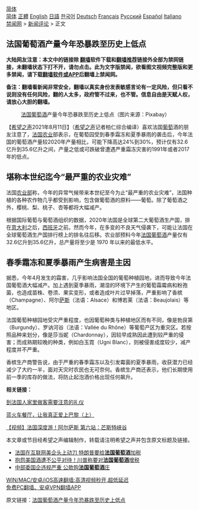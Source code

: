  <!-- 面包屑导航 --> <div class="breadcrumb"><!-- GTranslate: https://gtranslate.io/ -->  <div class="switcher notranslate">  <div class="selected">  <a href="#" onclick="return false;"> 简体</a>  </div>  <div class="option">  <a href="https://www.bannedbook.org" onclick="doGTranslate('zh-CN|zh-CN');jQuery('div.switcher div.selected a').html(jQuery(this).html());return false;" title="简体中文" class="nturl selected"> 简体</a>  <a href="https://www.bannedbook.org/zh-tw/" onclick="doGTranslate('zh-CN|zh-TW');jQuery('div.switcher div.selected a').html(jQuery(this).html());return false;" title="繁體中文" class="nturl"> 正體</a>  <a href="https://www.bannedbook.org/en/" onclick="doGTranslate('zh-CN|en');jQuery('div.switcher div.selected a').html(jQuery(this).html());return false;" title="English" class="nturl"> English</a>  <a href="https://www.bannedbook.org/ja/" onclick="doGTranslate('zh-CN|ja');jQuery('div.switcher div.selected a').html(jQuery(this).html());return false;" title="日本語" class="nturl"> 日語</a>  <a href="https://www.bannedbook.org/ko/" onclick="doGTranslate('zh-CN|ko');jQuery('div.switcher div.selected a').html(jQuery(this).html());return false;" title="한국어" class="nturl"> 한국어</a>  <a href="https://www.bannedbook.org/de/" onclick="doGTranslate('zh-CN|de');jQuery('div.switcher div.selected a').html(jQuery(this).html());return false;" title="Deutsch" class="nturl"> Deutsch</a>  <a href="https://www.bannedbook.org/fr/" onclick="doGTranslate('zh-CN|fr');jQuery('div.switcher div.selected a').html(jQuery(this).html());return false;" title="Français" class="nturl"> Français</a>  <a href="https://www.bannedbook.org/ru/" onclick="doGTranslate('zh-CN|ru');jQuery('div.switcher div.selected a').html(jQuery(this).html());return false;" title="Русский" class="nturl"> Русский</a>  <a href="https://www.bannedbook.org/es/" onclick="doGTranslate('zh-CN|es');jQuery('div.switcher div.selected a').html(jQuery(this).html());return false;" title="Español" class="nturl"> Español</a>  <a href="https://www.bannedbook.org/it/" onclick="doGTranslate('zh-CN|it');jQuery('div.switcher div.selected a').html(jQuery(this).html());return false;" title="Italiano" class="nturl"> Italiano</a>  </div>  </div>      <div class='breadcrumb-sub'><!-- Breadcrumb NavXT 6.3.0 --> <a href="https://www.bannedbook.org/" class="home">禁闻网</a> &gt; <a href="https://www.bannedbook.org/bnews/comments/" class="category">新闻评论</a> &gt; 正文</div></div><h2>法国葡萄酒产量今年恐暴跌至历史上低点</h2> <p class="notice"><b>大陆网友注意：本文中的链接除 <a href="https://github.com/bannedbook/fanqiang" >翻墙</a>软件下载和<a href="https://github.com/killgcd/justmysocks/blob/master/README.md">翻墙推荐</a>链接外全部为禁网链接，未翻墙状态下打不开，请勿点击。此为文字版禁闻，欲看图文视频完整版和更多禁闻，请下载<a href="https://github.com/bannedbook/fanqiang">翻墙软件或APP</a>后翻墙上禁闻网。</p><p>备注：翻墙看新闻非常安全，翻墙以真实身份发表敏感言论有一定风险，但只看不说则没有任何风险，翻的人太多，政府管不过来，也不管。信息自由是天赋人权，请放心大胆的翻墙。</b></p>  <div class="entry"> <figure> <p><figcaption><a href="https://www.bannedbook.org/bnews/tag/%e6%b3%95%e5%9b%bd/" class="st_tag internal_tag" rel="tag" title="标签 法国 下的日志">法国</a><a href="https://www.bannedbook.org/bnews/tag/%E8%91%A1%E8%90%84%E9%85%92/" class="st_tag internal_tag" rel="tag" title="标签 葡萄酒 下的日志">葡萄酒</a>产量今年恐暴跌至历史上低点（图片来源：Pixabay）</figcaption></figure> <p>【<span class='wp_keywordlink_affiliate'><a href="https://www.soundofhope.org" title="希望之声" target="_blank">希望之声</a></span>2021年8月11日】（<a href="https://www.bannedbook.org/bnews/tag/%e5%b8%8c%e6%9c%9b%e4%b9%8b%e5%a3%b0/" class="st_tag internal_tag" rel="tag" title="标签 希望之声 下的日志">希望之声</a>记者柏仁综合编译）喜欢法国<a href="https://www.bannedbook.org/bnews/tag/%e8%91%a1%e8%90%84/" class="st_tag internal_tag" rel="tag" title="标签 葡萄 下的日志">葡萄</a>酒的朋友注意了，<a href="https://www.bannedbook.org/bnews/tag/%E6%B3%95%E5%9B%BD%E5%86%9C%E4%B8%9A/" class="st_tag internal_tag" rel="tag" title="标签 法国农业 下的日志">法国农业</a>部表示，在葡萄园受到春季霜冻和夏季暴雨的袭击后，今年法国的葡萄酒产量较2020年产量相比，可能下降高达24%到30%，预计仅有32.6亿升到35.6亿升之间，产量之低或可跌破曾遭遇严重霜冻灾害的1991年或者2017年的低点。</p> <h2><strong>堪称本世纪迄今“最严重的农业灾难”</strong></h2> <p>法国<a href="https://www.bannedbook.org/bnews/tag/%E5%86%9C%E4%B8%9A%E9%83%A8/" class="st_tag internal_tag" rel="tag" title="标签 农业部 下的日志">农业部</a>称，今年的异常气候带来本世纪至今为止“最严重的农业灾难”，法国种植的各种农作物几乎都受到影响，包含做葡萄酒的原料——葡萄。除了葡萄酒之外，樱桃、梨、桃子、杏等都将大幅减产。</p> <p>根据国际葡萄与葡萄酒组织的数据，2020年法国是全球第二大葡萄酒生产国，排在<a href="https://www.bannedbook.org/bnews/tag/%e6%84%8f%e5%a4%a7%e5%88%a9/" class="st_tag internal_tag" rel="tag" title="标签 意大利 下的日志">意大利</a>之后，<a href="https://www.bannedbook.org/bnews/tag/%e8%a5%bf%e7%8f%ad%e7%89%99/" class="st_tag internal_tag" rel="tag" title="标签 西班牙 下的日志">西班牙</a>之前。然而今年，在多变的不良天气侵袭下，可能让法国在全球葡萄酒生产国排行榜上的排名往后移。农业部预料今年<a href="https://www.bannedbook.org/bnews/tag/%E6%B3%95%E5%9B%BD%E8%91%A1%E8%90%84%E9%85%92/" class="st_tag internal_tag" rel="tag" title="标签 法国葡萄酒 下的日志">法国葡萄酒</a>产量仅有32.6亿升到35.6亿升，总产量将至少是 1970 年以来的最低水平。</p>  <h2><strong>春季霜冻和夏季暴雨产生病害是主因</strong></h2> <p>据悉，今年4月发生的霜害，几乎影响法国全国的葡萄种植园地，进而导致今年法国葡萄酒大幅减产。加上遇到夏季暴雨，潮湿的环境下产生的葡萄霜霉病和粉孢菌，也造成苗株、卷须、果实变形，或者造成叶片过早掉落，严重影响了香槟（Champagne）、阿尔<span class='wp_keywordlink'><a href="https://www.bannedbook.org/forum5/topic42.html" title="萨斯、诚信与自救" target="_blank">萨斯</a></span>（法语：Alsace）和博若莱（法语：Beaujolais）等地区。</p> <p>法国葡萄种植园地受灾严重程度，也因葡萄种类与种植地区而有不同，像是勃艮第（Burgundy）、罗讷河谷（法语：Vallée du Rhône）等葡萄产区为重灾区。若按照品种来划分，像是莎当妮（Chardonnay），因较早成熟因此遭到较严重的侵害；而成熟期较晚的种类，例如白玉霓（Ugni Blanc），则被侵害成度较少，减产程度并不严重。</p> <p>香槟生产商警告说，由于严重的春季霜冻以及引发霉菌的夏季暴雨，收获潜力已经减少了大约一半，面对天灾时农民也无可奈何。香槟生产商还表示，他们长期使用前一季的库存的做法，将防止起泡酒价格出现任何飙升。</p>  <p><strong>相关链接：</strong></p> <p><a href="https://www.soundofhope.org/post/528245?lang=b5">到法国人家里做客需要注意的礼仪</a></p> <p><a href="https://www.soundofhope.org/post/517751?lang=b5">蓝火车餐厅，让我真正爱上巴黎（上）</a></p>  <p><a href="https://www.soundofhope.org/post/523730?lang=b5">【视频】法国深度游！阿尔萨斯 第六站：芒斯特峡谷</a></p> <p>本文章或节目经希望之声编辑制作，转载请注明希望之声并包含原文标题及链接。 </p> <ul class='op-related-articles' title='相关阅读'> <li><a href='https://www.bannedbook.org/bnews/worldnews/20190727/1164916.html' target='_blank'>法国在互联网美企头上动刀 特朗普要给<b>法国葡萄酒</b>加税</a></li> <li><a href='https://www.bannedbook.org/bnews/cnnews/20190612/1142027.html' target='_blank'>抱怨美国酒遭不公平对待！川普称要对<b>法国葡萄酒</b>增税</a></li> <li><a href='https://www.bannedbook.org/bnews/sohnews/20140626/269588.html' target='_blank'>中部委国企违规严重 公款购<b>法国葡萄酒</b>庄</a></li> </ul> <p class="texttj"> <a href="https://github.com/bannedbook/fanqiang/wiki/V2ray%E6%9C%BA%E5%9C%BA" target="_blank">WIN/MAC/安卓/iOS高速翻墙:高清视频秒开,超低延迟</a><br/> <a href="https://github.com/bannedbook/fanqiang/wiki/%E7%A6%81%E9%97%BB%E7%BD%91%E5%AE%89%E5%8D%93%E7%BF%BB%E5%A2%99%E6%96%B0%E9%97%BBAPP" target="_blank">免费PC翻墙、安卓VPN翻墙APP</a></p> <p>原文链接：<a class="src_link"  href="https://www.soundofhope.org/post/534272" target="_blank">法国葡萄酒产量今年恐暴跌至历史上低点</a></p><a name='sharetosocial'></a>  <div style="margin-bottom:5px;padding-bottom:5px;clear:both"> <div id="archive-pix-1" class="banner-ads"> <!-- AuctionX Display platform tag START --> <div id="26318x728x90x621x_ADSLOT2" clicktrack="%%CLICK_URL_ESC%%"></div> <!-- AuctionX Display platform tag END --> </div> <div id="archive-pix-2" class="banner-ads"> <!-- AuctionX Display platform tag START --> <div id="26315x300x250x621x_ADSLOT2" clicktrack="%%CLICK_URL_ESC%%"></div> <!-- AuctionX Display platform tag END --> </div> </div>  <div id="archive-pix-1" class="banner-ads"> <!-- AuctionX Display platform tag START --> <div id="26318x728x90x621x_ADSLOT3" clicktrack="%%CLICK_URL_ESC%%"></div> <!-- AuctionX Display platform tag END --> </div> </div><!--END ENTRY--> 